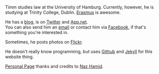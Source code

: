 Timm studies law at the University of Hamburg. Currently, however, he is studying at Trinity College, Dublin. [Erasmus](http://en.wikipedia.org/wiki/Erasmus_programme) is awesome.

He has a [blog](http://blog.timmschoof.com), is on [Twitter](https://twitter.com/tschoof) and  [App.net](https://alpha.app.net/tschoof).  
You can also send him an [email](mailto:hello@timmschoof.com) or contact him via [Facebook](http://facebook.com/tschoof), if that's something you're interested in.

Sometimes, he posts photos on [Flickr](http://www.flickr.com/photos/timm_schoof/).

He doesn't really know programming, but uses [Github](https://github.com/tschoof) and [Jekyll](http://jekyllrb.com) for this website thing.

[Personal Page](http://thepersonalpage.me) thanks and credits to [Naz Hamid](http://nazhamid.com/). 